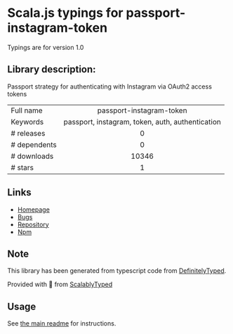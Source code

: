 
# Scala.js typings for passport-instagram-token

Typings are for version 1.0

## Library description:
Passport strategy for authenticating with Instagram via OAuth2 access tokens

|                    |                 |
| ------------------ | :-------------: |
| Full name          | passport-instagram-token |
| Keywords           | passport, instagram, token, auth, authentication |
| # releases         | 0 |
| # dependents       | 0 |
| # downloads        | 10346 |
| # stars            | 1 |

## Links
- [Homepage](https://github.com/ghaiklor/passport-instagram-token)
- [Bugs](https://github.com/ghaiklor/passport-instagram-token/issues)
- [Repository](https://github.com/ghaiklor/passport-instagram-token)
- [Npm](https://www.npmjs.com/package/passport-instagram-token)
    


## Note
This library has been generated from typescript code from [DefinitelyTyped](https://definitelytyped.org).

Provided with :purple_heart: from [ScalablyTyped](https://github.com/oyvindberg/ScalablyTyped)

## Usage
See [the main readme](../../readme.md) for instructions.


